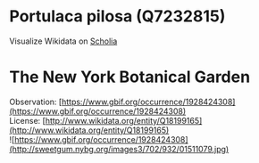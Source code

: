 
Portulaca pilosa (Q7232815)
===========================
  
Visualize Wikidata on [Scholia](https://scholia.toolforge.org/taxon/Q7232815)
# The New York Botanical Garden
  
Observation: [https://www.gbif.org/occurrence/1928424308](https://www.gbif.org/occurrence/1928424308)  
License: [http://www.wikidata.org/entity/Q18199165](http://www.wikidata.org/entity/Q18199165)  
![https://www.gbif.org/occurrence/1928424308](http://sweetgum.nybg.org/images3/702/932/01511079.jpg)